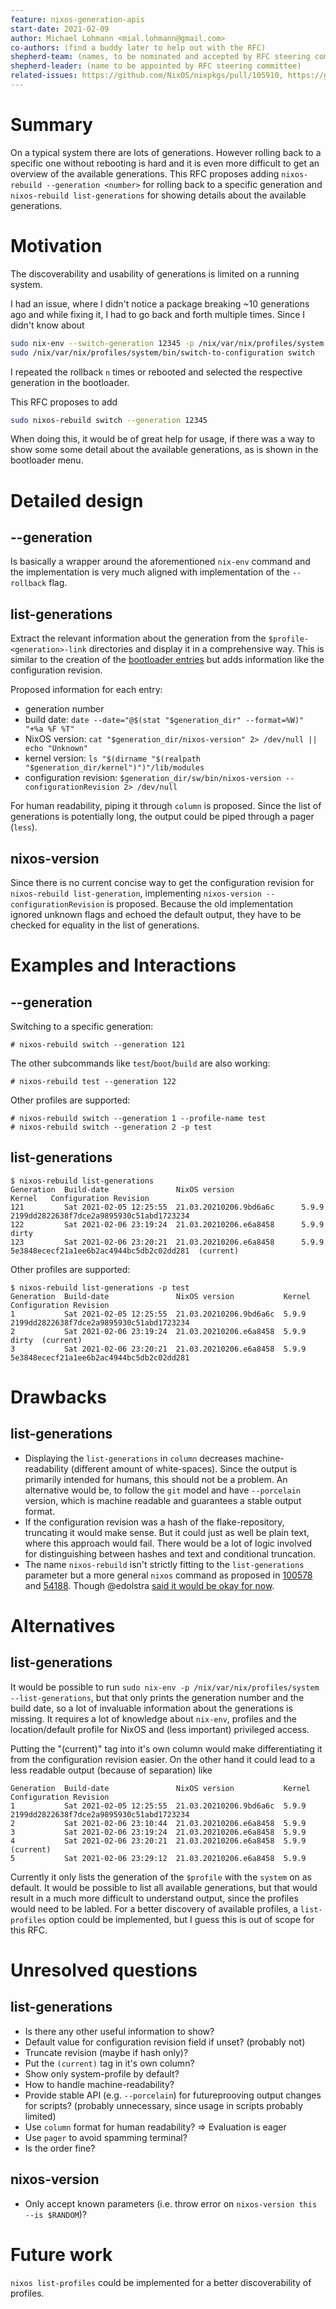 ```yaml
---
feature: nixos-generation-apis
start-date: 2021-02-09
author: Michael Lohmann <mial.lohmann@gmail.com>
co-authors: (find a buddy later to help out with the RFC)
shepherd-team: (names, to be nominated and accepted by RFC steering committee)
shepherd-leader: (name to be appointed by RFC steering committee)
related-issues: https://github.com/NixOS/nixpkgs/pull/105910, https://github.com/NixOS/nixpkgs/issues/24374
---
```


# Summary
[summary]: #summary

On a typical system there are lots of generations. However rolling back to a
specific one without rebooting is hard and it is even more difficult to get an
overview of the available generations. This RFC proposes adding
`nixos-rebuild --generation <number>` for rolling back to a specific generation
and `nixos-rebuild list-generations` for showing details about the available
generations.

# Motivation
[motivation]: #motivation

The discoverability and usability of generations is limited on a running system.

I had an issue, where I didn't notice a package breaking ~10 generations ago and
while fixing it, I had to go back and forth multiple times.
Since I didn't know about
```sh
sudo nix-env --switch-generation 12345 -p /nix/var/nix/profiles/system
sudo /nix/var/nix/profiles/system/bin/switch-to-configuration switch
```
I repeated the rollback `n` times or rebooted and selected the respective
generation in the bootloader.

This RFC proposes to add
```sh
sudo nixos-rebuild switch --generation 12345
```

When doing this, it would be of great help for usage, if there was a way to show
some some detail about the available generations, as is shown in the bootloader
menu.

# Detailed design
[design]: #detailed-design

## --generation
Is basically a wrapper around the aforementioned `nix-env` command
and the implementation is very much aligned with implementation of the `--rollback`
flag.

## list-generations
Extract the relevant information about the generation from the
`$profile-<generation>-link` directories and display it in a comprehensive way.
This is similar to the creation of the
[bootloader entries](https://github.com/NixOS/nixpkgs/blob/c14f14eeaf919c914e4dec2ce485a5bdc8dd4fec/nixos/modules/system/boot/loader/generations-dir/generations-dir-builder.sh#L50)
but adds information like the configuration revision.

Proposed information for each entry:

- generation number
- build date: `date --date="@$(stat "$generation_dir" --format=%W)" "+%a %F %T"`
- NixOS version: `cat "$generation_dir/nixos-version" 2> /dev/null || echo "Unknown"`
- kernel version: `ls "$(dirname "$(realpath "$generation_dir/kernel")")"/lib/modules`
- configuration revision: `$generation_dir/sw/bin/nixos-version --configurationRevision 2> /dev/null`

For human readability, piping it through `column` is proposed.
Since the list of generations is potentially long, the output could be piped
through a pager (`less`).

## nixos-version
Since there is no current concise way to get the configuration revision for
`nixos-rebuild list-generation`, implementing `nixos-version --configurationRevision`
is proposed. Because the old implementation ignored unknown flags and echoed the
default output, they have to be checked for equality in the list of generations.


# Examples and Interactions
[examples-and-interactions]: #examples-and-interactions

## --generation
Switching to a specific generation:
```
# nixos-rebuild switch --generation 121
```
The other subcommands like `test`/`boot`/`build` are also working:
```
# nixos-rebuild test --generation 122
```

Other profiles are supported:
```
# nixos-rebuild switch --generation 1 --profile-name test
# nixos-rebuild switch --generation 2 -p test
```

## list-generations
```
$ nixos-rebuild list-generations
Generation  Build-date               NixOS version               Kernel   Configuration Revision
121         Sat 2021-02-05 12:25:55  21.03.20210206.9bd6a6c      5.9.9    2199dd2822638f7dce2a9895930c51abd1723234
122         Sat 2021-02-06 23:19:24  21.03.20210206.e6a8458      5.9.9    dirty
123         Sat 2021-02-06 23:20:21  21.03.20210206.e6a8458      5.9.9    5e3848ececf21a1ee6b2ac4944bc5db2c02dd281  (current)
```

Other profiles are supported:
```
$ nixos-rebuild list-generations -p test
Generation  Build-date               NixOS version           Kernel   Configuration Revision
1           Sat 2021-02-05 12:25:55  21.03.20210206.9bd6a6c  5.9.9    2199dd2822638f7dce2a9895930c51abd1723234
2           Sat 2021-02-06 23:19:24  21.03.20210206.e6a8458  5.9.9    dirty  (current)
3           Sat 2021-02-06 23:20:21  21.03.20210206.e6a8458  5.9.9    5e3848ececf21a1ee6b2ac4944bc5db2c02dd281
```

# Drawbacks
[drawbacks]: #drawbacks

## list-generations

- Displaying the `list-generations` in `column` decreases machine-readability (different amount of white-spaces).
Since the output is primarily intended for humans, this should not be a problem.
An alternative would be, to follow the `git` model and have `--porcelain` version,
which is machine readable and guarantees a stable output format.
- If the configuration revision was a hash of the flake-repository, truncating
it would make sense. But it could just as well be plain text, where this approach
would fail. There would be a lot of logic involved for distinguishing between
hashes and text and conditional truncation.
- The name `nixos-rebuild` isn't strictly fitting to the `list-generations` parameter
but a more general `nixos` command as proposed in
[100578](https://github.com/NixOS/nixpkgs/pull/100578) and
[54188](https://github.com/NixOS/nixpkgs/issues/54188).
Though @edolstra [said it would be okay for now](https://github.com/NixOS/nixpkgs/issues/105910#issuecomment-754036275).


# Alternatives
[alternatives]: #alternatives

## list-generations
It would be possible to run `sudo nix-env -p /nix/var/nix/profiles/system --list-generations`,
but that only prints the generation number and the build date, so a lot of
invaluable information about the generations is missing. It requires a lot
of knowledge about `nix-env`, profiles and the location/default profile for NixOS
and (less important) privileged access.

Putting the "(current)" tag into it's own column would make differentiating it
from the configuration revision easier. On the other hand it could lead to a
less readable output (because of separation) like
```
Generation  Build-date               NixOS version           Kernel   Configuration Revision
1           Sat 2021-02-05 12:25:55  21.03.20210206.9bd6a6c  5.9.9    2199dd2822638f7dce2a9895930c51abd1723234
2           Sat 2021-02-06 23:10:44  21.03.20210206.e6a8458  5.9.9
3           Sat 2021-02-06 23:19:24  21.03.20210206.e6a8458  5.9.9
4           Sat 2021-02-06 23:20:21  21.03.20210206.e6a8458  5.9.9                                              (current)
5           Sat 2021-02-06 23:29:12  21.03.20210206.e6a8458  5.9.9
```

Currently it only lists the generation of the `$profile` with the `system` on as default.
It would be possible to list all available generations, but that would result in
a much more difficult to understand output, since the profiles would need to be
labled. For a better discovery of available profiles, a `list-profiles` option
could be implemented, but I guess this is out of scope for this RFC.


# Unresolved questions
[unresolved]: #unresolved-questions

## list-generations

- Is there any other useful information to show?
- Default value for configuration revision field if unset? (probably not)
- Truncate revision (maybe if hash only)?
- Put the `(current)` tag in it's own column?
- Show only system-profile by default?
- How to handle machine-readability?
- Provide stable API (e.g. `--porcelain`) for futureprooving output changes for
scripts? (probably unnecessary, since usage in scripts probably limited)
- Use `column` format for human readability? => Evaluation is eager
- Use `pager` to avoid spamming terminal?
- Is the order fine?

## nixos-version
- Only accept known parameters (i.e. throw error on `nixos-version this --is $RANDOM`)?

# Future work
[future]: #future-work

`nixos list-profiles` could be implemented for a better discoverability of profiles.
